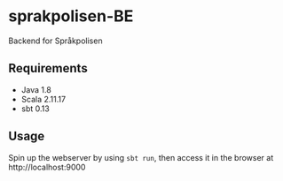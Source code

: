 # sprakpolisen-BE
Backend for Språkpolisen

## Requirements
* Java 1.8
* Scala 2.11.17
* sbt 0.13

## Usage
Spin up the webserver by using `sbt run`, then access it in the browser at http://localhost:9000
